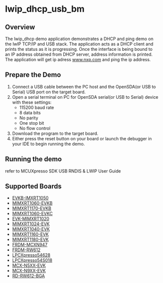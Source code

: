 # lwip_dhcp_usb_bm

## Overview

The lwip_dhcp demo application demonstrates a DHCP and ping demo on the lwIP TCP/IP and USB stack.
The application acts as a DHCP client and prints the status as it is progressing.
Once the interface is being bound to an IP address obtained from DHCP server, address information is printed.
The application will get ip adress www.nxp.com and ping the ip address.

## Prepare the Demo
1.  Connect a USB cable between the PC host and the OpenSDA(or USB to Serial) USB port on the target board.
2.  Open a serial terminal on PC for OpenSDA serial(or USB to Serial) device with these settings:
    - 115200 baud rate
    - 8 data bits
    - No parity
    - One stop bit
    - No flow control
3.  Download the program to the target board.
4.  Either press the reset button on your board or launch the debugger in your IDE to begin running the demo.

## Running the demo
refer to MCUXpresso SDK USB RNDIS & LWIP User Guide

## Supported Boards
- [EVKB-IMXRT1050](../../../_boards/evkbimxrt1050/lwip_examples/lwip_dhcp_usb/bm/example_board_readme.md)
- [MIMXRT1060-EVKB](../../../_boards/evkbmimxrt1060/lwip_examples/lwip_dhcp_usb/bm/example_board_readme.md)
- [MIMXRT1170-EVKB](../../../_boards/evkbmimxrt1170/lwip_examples/lwip_dhcp_usb/bm/example_board_readme.md)
- [MIMXRT1060-EVKC](../../../_boards/evkcmimxrt1060/lwip_examples/lwip_dhcp_usb/bm/example_board_readme.md)
- [EVK-MIMXRT1020](../../../_boards/evkmimxrt1020/lwip_examples/lwip_dhcp_usb/bm/example_board_readme.md)
- [MIMXRT1024-EVK](../../../_boards/evkmimxrt1024/lwip_examples/lwip_dhcp_usb/bm/example_board_readme.md)
- [MIMXRT1040-EVK](../../../_boards/evkmimxrt1040/lwip_examples/lwip_dhcp_usb/bm/example_board_readme.md)
- [MIMXRT1160-EVK](../../../_boards/evkmimxrt1160/lwip_examples/lwip_dhcp_usb/bm/example_board_readme.md)
- [MIMXRT1180-EVK](../../../_boards/evkmimxrt1180/lwip_examples/lwip_dhcp_usb/bm/example_board_readme.md)
- [FRDM-MCXN947](../../../_boards/frdmmcxn947/lwip_examples/lwip_dhcp_usb/bm/example_board_readme.md)
- [FRDM-RW612](../../../_boards/frdmrw612/lwip_examples/lwip_dhcp_usb/bm/example_board_readme.md)
- [LPCXpresso54628](../../../_boards/lpcxpresso54628/lwip_examples/lwip_dhcp_usb/bm/example_board_readme.md)
- [LPCXpresso54S018](../../../_boards/lpcxpresso54s018/lwip_examples/lwip_dhcp_usb/bm/example_board_readme.md)
- [MCX-N5XX-EVK](../../../_boards/mcxn5xxevk/lwip_examples/lwip_dhcp_usb/bm/example_board_readme.md)
- [MCX-N9XX-EVK](../../../_boards/mcxn9xxevk/lwip_examples/lwip_dhcp_usb/bm/example_board_readme.md)
- [RD-RW612-BGA](../../../_boards/rdrw612bga/lwip_examples/lwip_dhcp_usb/bm/example_board_readme.md)
